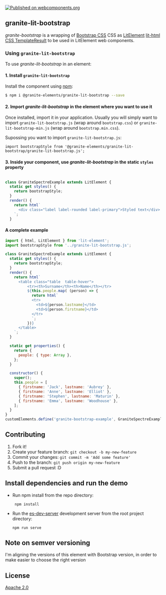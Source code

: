 [![Published on webcomponents.org](https://img.shields.io/badge/webcomponents.org-published-blue.svg)](https://www.webcomponents.org/element/LostInBrittany/granite-lit-bootstrap)

## granite-lit-bootstrap

*granite-bootstrap* is a wrapping of [Bootstrap CSS](https://getbootstrap.com/) CSS as [LitElement](https://lit-element.polymer-project.org/) [lit-html CSS TemplateResult](https://lit-element.polymer-project.org/guide/styles) to be used in LitElement web components.




### Using `granite-lit-bootstrap`

To use *granite-lit-bootstrap* in an element:


#### 1. Install `granite-lit-bootstrap`


Install the component using [npm](https://www.npmjs.com/):

```sh
$ npm i @granite-elements/granite-lit-bootstrap --save
```


#### 2. Import *granite-lit-bootstrap* in the element where you want to use it


Once installed, import it in your application. Usually you will simply want to import `granite-lit-bootstrap.js` (wrap around `bootstrap.css`) or `granite-lit-bootstrap-min.js` (wrap around `bootstrap.min.css`).

Supossing you want to import `granite-lit-bootstrap.js`:
 
```
import bootstrapStyle from '@granite-elements/granite-lit-bootstrap/granite-lit-bootstrap.js';
``` 

#### 3. Inside your component, use *granite-lit-bootstrap* in the static `styles` property


```js

class GraniteSpectreExample extends LitElement {
  static get styles() {
    return bootstrapStyle;
  }
  render() {
    return html`
      <div class="label label-rounded label-primary">Styled text</div>
    `;
  }
```


#### A complete example

```js
import { html, LitElement } from 'lit-element';
import bootstrapStyle from '../granite-lit-bootstrap.js';

class GraniteSpectreExample extends LitElement {
  static get styles() {
    return bootstrapStyle;
  }
  render() {
    return html`
      <table class="table  table-hover">
          <tr><th>Surname</th><th>Name</th></tr>
          ${this.people.map( (person) => {
            return html`
            <tr>
              <td>${person.lastname}</td>
              <td>${person.firstname}</td>
            </tr>
            `;
          })}
      </table>
    `;
  }

  static get properties() {
    return {
      people: { type: Array },
    };
  }

  constructor() {
    super();
    this.people = [
      { firstname: 'Jack', lastname: 'Aubrey' },
      { firstname: 'Anne', lastname: 'Elliot' },
      { firstname: 'Stephen', lastname: 'Maturin' },
      { firstname: 'Emma', lastname: 'Woodhouse' },
    ];
  }
}
customElements.define('granite-bootstrap-example', GraniteSpectreExample);

```

## Contributing

1. Fork it!
2. Create your feature branch: `git checkout -b my-new-feature`
3. Commit your changes: `git commit -m 'Add some feature'`
4. Push to the branch: `git push origin my-new-feature`
5. Submit a pull request :D

## Install dependencies and run the demo

+   Run npm install from the repo directory:

    ```
     npm install
    ```
+   Run the [es-dev-server](https://open-wc.org/developing/es-dev-server.html) development server from the root project directory:

    ```
    npm run serve
    ```


## Note on semver versioning

I'm aligning the versions of this element with Bootstrap version, in order to make easier to choose the right version
 
## License

[Apache 2.0](http://www.apache.org/licenses/LICENSE-2.0)
